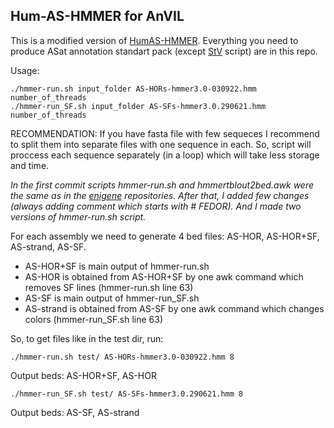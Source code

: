 ## Hum-AS-HMMER for AnVIL

This is a modified version of [HumAS-HMMER](https://github.com/enigene/HumAS-HMMER). Everything you need to produce ASat annotation standart pack (except [StV](https://github.com/fedorrik/stv) script) are in this repo.

Usage: 
```
./hmmer-run.sh input_folder AS-HORs-hmmer3.0-030922.hmm number_of_threads
./hmmer-run_SF.sh input_folder AS-SFs-hmmer3.0.290621.hmm number_of_threads
```

RECOMMENDATION: If you have fasta file with few sequeces I recommend to split them into separate files with one sequence in each. So, script will proccess each sequence separately (in a loop) which will take less storage and time. 

*In the first commit scripts hmmer-run.sh and hmmertblout2bed.awk were the same as in the [enigene](https://github.com/enigene?tab=repositories) repositories. After that, I added few changes (always adding comment which starts with # FEDOR). And I made two versions of hmmer-run.sh script.*

For each assembly we need to generate 4 bed files: AS-HOR, AS-HOR+SF, AS-strand, AS-SF.

 - AS-HOR+SF is main output of hmmer-run.sh
 - AS-HOR is obtained from AS-HOR+SF by one awk command which removes SF lines (hmmer-run.sh line 63)
 - AS-SF is main output of hmmer-run_SF.sh
 - AS-strand is obtained from AS-SF by one awk command which changes colors (hmmer-run_SF.sh line 63)

So, to get files like in the test dir, run:

    ./hmmer-run.sh test/ AS-HORs-hmmer3.0-030922.hmm 8
Output beds: AS-HOR+SF, AS-HOR

    ./hmmer-run_SF.sh test/ AS-SFs-hmmer3.0.290621.hmm 8
Output beds: AS-SF, AS-strand
